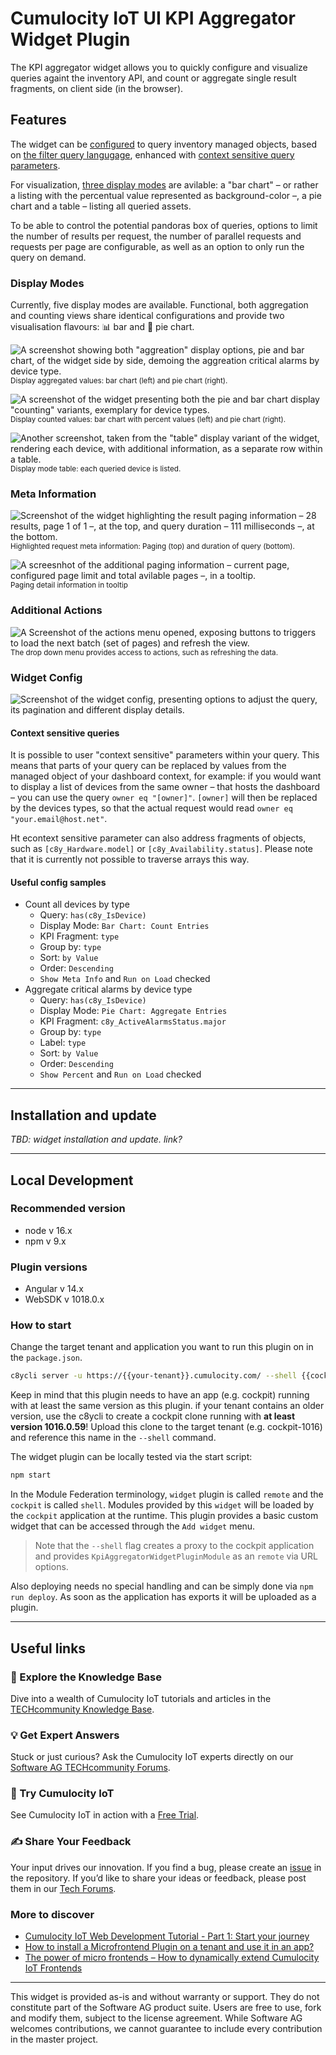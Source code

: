 # Cumulocity IoT UI KPI Aggregator Widget Plugin

The KPI aggregator widget allows you to quickly configure and visualize queries againt the inventory API, and count or aggregate single result fragments, on client side (in the browser).

## Features

The widget can be [configured](#widget-config) to query inventory managed objects, based on [the filter query langugage](https://cumulocity.com/api/core/10.18.0/#tag/Query-language), enhanced with [context sensitive query parameters](#context-sensitive-queries).

For visualization, [three display modes](#display-modes) are avilable: a "bar chart" – or rather a listing with the percentual value represented as background-color –, a pie chart and a table – listing all queried assets.

To be able to control the potential pandoras box of queries, options to limit the number of results per request, the number of parallel requests and requests per page are configurable, as well as an option to only run the query on demand.

### Display Modes

Currently, five display modes are available. Functional, both aggregation and counting views share identical configurations and provide two visualisation flavours: 📊 bar and 🍰 pie chart.

![A screenshot showing both "aggreation" display options, pie and bar chart, of the widget side by side, demoing the aggreation critical alarms by device type.](./docs/screenshot-aggregation.jpg)  
<small>Display aggregated values: bar chart (left) and pie chart (right).</small>

![A screenshot of the widget presenting both the pie and bar chart display "counting" variants, exemplary for device types.](./docs/screenshot-counting.jpg)  
<small>Display counted values: bar chart with percent values (left) and pie chart (right).</small>

![Another screenshot, taken from the "table" display variant of the widget, rendering each device, with additional information, as a separate row within a table.](./docs/screenshot-table.jpg)  
<small>Display mode table: each queried device is listed.</small>

### Meta Information

![Screenshot of the widget highlighting the result paging information – 28 results, page 1 of 1 –, at the top, and query duration – 111 milliseconds –, at the bottom.](./docs/screenshot-meta-info.png)  
<small>Highlighted request meta information: Paging (top) and duration of query (bottom).</small>

![A screesnhot of the additional paging information – current page, configured page limit and total avilable pages –, in a tooltip.](./docs/screenshot-meta-pageinfo.jpg)  
<small>Paging detail information in tooltip</small>

### Additional Actions

![A Screenshot of the actions menu opened, exposing buttons to triggers to load the next batch (set of pages) and refresh the view.](./docs/screenshot-drop-down-menu.jpg)  
<small>The drop down menu provides access to actions, such as refreshing the data.</small>

### Widget Config

![Screenshot of the widget config, presenting options to adjust the query, its pagination and different display details.](./docs/screenshot-config.jpg)

#### Context sensitive queries

It is possible to user "context sensitive" parameters within your query. This means that parts of your query can be replaced by values from the managed object of your dashboard context, for example: if you would want to display a list of devices from the same owner – that hosts the dashboard – you can use the query `owner eq "[owner]"`. `[owner]` will then be replaced by the devices types, so that the actual request would read `owner eq "your.email@host.net"`.

Ht econtext sensitive parameter can also address fragments of objects, such as `[c8y_Hardware.model]` or `[c8y_Availability.status]`. Please note that it is currently not possible to traverse arrays this way.

#### Useful config samples

- Count all devices by type
  - Query: `has(c8y_IsDevice)`
  - Display Mode: `Bar Chart: Count Entries`
  - KPI Fragment: `type`
  - Group by: `type`
  - Sort: `by Value`
  - Order: `Descending`
  - `Show Meta Info` and `Run on Load` checked
- Aggregate critical alarms by device type
  - Query: `has(c8y_IsDevice)`
  - Display Mode: `Pie Chart: Aggregate Entries`
  - KPI Fragment: `c8y_ActiveAlarmsStatus.major`
  - Group by: `type`
  - Label: `type`
  - Sort: `by Value`
  - Order: `Descending`
  - `Show Percent` and `Run on Load` checked

---

## Installation and update

_TBD: widget installation and update. link?_

---

## Local Development

### Recommended version

- node v 16.x
- npm v 9.x

### Plugin versions

- Angular v 14.x
- WebSDK v 1018.0.x

### How to start

Change the target tenant and application you want to run this plugin on in the `package.json`.

```bash
c8ycli server -u https://{{your-tenant}}.cumulocity.com/ --shell {{cockpit}}
```

Keep in mind that this plugin needs to have an app (e.g. cockpit) running with at least the same version as this plugin. if your tenant contains an older version, use the c8ycli to create a cockpit clone running with **at least version 1016.0.59**! Upload this clone to the target tenant (e.g. cockpit-1016) and reference this name in the `--shell` command.

The widget plugin can be locally tested via the start script:

```bash
npm start
```

In the Module Federation terminology, `widget` plugin is called `remote` and the `cockpit` is called `shell`. Modules provided by this `widget` will be loaded by the `cockpit` application at the runtime. This plugin provides a basic custom widget that can be accessed through the `Add widget` menu.

> Note that the `--shell` flag creates a proxy to the cockpit application and provides `KpiAggregatorWidgetPluginModule` as an `remote` via URL options.

Also deploying needs no special handling and can be simply done via `npm run deploy`. As soon as the application has exports it will be uploaded as a plugin.

---

## Useful links

### 📘 Explore the Knowledge Base

Dive into a wealth of Cumulocity IoT tutorials and articles in the [TECHcommunity Knowledge Base](https://tech.forums.softwareag.com/tags/c/knowledge-base/6/cumulocity-iot).

### 💡 Get Expert Answers

Stuck or just curious? Ask the Cumulocity IoT experts directly on our [Software AG TECHcommunity Forums](https://tech.forums.softwareag.com/tags/c/forum/1/Cumulocity-IoT).

### 🚀 Try Cumulocity IoT

See Cumulocity IoT in action with a [Free Trial](https://techcommunity.softwareag.com/en_en/downloads.html).

### ✍️ Share Your Feedback

Your input drives our innovation. If you find a bug, please create an [issue](./issues) in the repository. If you’d like to share your ideas or feedback, please post them in our [Tech Forums](https://tech.forums.softwareag.com/c/feedback/2).

### More to discover

- [Cumulocity IoT Web Development Tutorial - Part 1: Start your journey](https://tech.forums.softwareag.com/t/cumulocity-iot-web-development-tutorial-part-1-start-your-journey/259613)
- [How to install a Microfrontend Plugin on a tenant and use it in an app?](https://tech.forums.softwareag.com/t/how-to-install-a-microfrontend-plugin-on-a-tenant-and-use-it-in-an-app/268981)
- [The power of micro frontends – How to dynamically extend Cumulocity IoT Frontends](https://tech.forums.softwareag.com/t/the-power-of-micro-frontends-how-to-dynamically-extend-cumulocity-iot-frontends/266665)

---

This widget is provided as-is and without warranty or support. They do not constitute part of the Software AG product suite. Users are free to use, fork and modify them, subject to the license agreement. While Software AG welcomes contributions, we cannot guarantee to include every contribution in the master project.

<!-- <:3  )~~ -->

